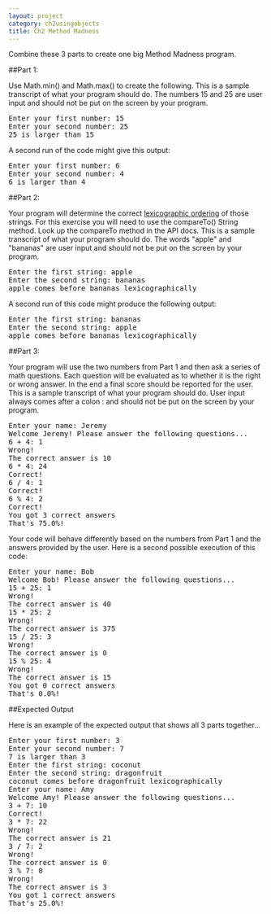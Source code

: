 ```yaml
---
layout: project
category: ch2usingobjects
title: Ch2 Method Madness
---
```

Combine these 3 parts to create one big Method Madness program.

##Part 1:

Use Math.min() and Math.max() to create the following. This is a sample transcript of what your program should do. The numbers 15 and 25 are user input and should not be put on the screen by your program.
<pre>
Enter your first number: 15
Enter your second number: 25
25 is larger than 15
</pre>
A second run of the code might give this output:
<pre>
Enter your first number: 6
Enter your second number: 4
6 is larger than 4
</pre>
##Part 2:

Your program will determine the correct [lexicographic ordering](https://en.wikipedia.org/wiki/Lexicographic_order) of those strings. For this exercise you will need to use the compareTo() String method. Look up the compareTo method in the API docs. This is a sample transcript of what your program should do. The words "apple" and "bananas" are user input and should not be put on the screen by your program.
<pre>
Enter the first string: apple
Enter the second string: bananas
apple comes before bananas lexicographically
</pre>
A second run of this code might produce the following output:
<pre>
Enter the first string: bananas
Enter the second string: apple
apple comes before bananas lexicographically
</pre>
##Part 3:

Your program will use the two numbers from Part 1 and then ask a series of math questions. Each question will be evaluated as to whether it is the right or wrong answer. In the end a final score should be reported for the user. This is a sample transcript of what your program should do. User input always comes after a colon : and should not be put on the screen by your program.
<pre>
Enter your name: Jeremy
Welcome Jeremy! Please answer the following questions...
6 + 4: 1
Wrong!
The correct answer is 10
6 * 4: 24
Correct!
6 / 4: 1
Correct!
6 % 4: 2
Correct!
You got 3 correct answers
That's 75.0%!
</pre>

Your code will behave differently based on the numbers from Part 1 and the answers provided by the user. Here is a second possible execution of this code:
<pre>
Enter your name: Bob
Welcome Bob! Please answer the following questions...
15 + 25: 1
Wrong!
The correct answer is 40
15 * 25: 2
Wrong!
The correct answer is 375
15 / 25: 3
Wrong!
The correct answer is 0
15 % 25: 4
Wrong!
The correct answer is 15
You got 0 correct answers
That's 0.0%!
</pre>

##Expected Output

Here is an example of the expected output that shows all 3 parts together...
<pre>
Enter your first number: 3
Enter your second number: 7
7 is larger than 3
Enter the first string: coconut
Enter the second string: dragonfruit
coconut comes before dragonfruit lexicographically
Enter your name: Amy
Welcome Amy! Please answer the following questions...
3 + 7: 10
Correct!
3 * 7: 22
Wrong!
The correct answer is 21
3 / 7: 2
Wrong!
The correct answer is 0
3 % 7: 0
Wrong!
The correct answer is 3
You got 1 correct answers
That's 25.0%!
</pre>
